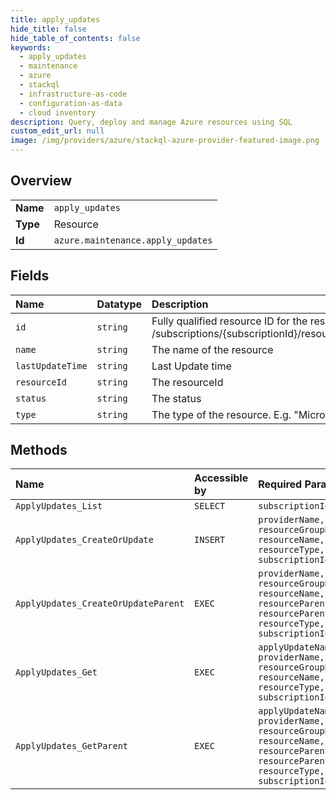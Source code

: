 ```yaml
---
title: apply_updates
hide_title: false
hide_table_of_contents: false
keywords:
  - apply_updates
  - maintenance
  - azure    
  - stackql
  - infrastructure-as-code
  - configuration-as-data
  - cloud inventory
description: Query, deploy and manage Azure resources using SQL
custom_edit_url: null
image: /img/providers/azure/stackql-azure-provider-featured-image.png
---
```

  
    

## Overview
<table><tbody>
<tr><td><b>Name</b></td><td><code>apply_updates</code></td></tr>
<tr><td><b>Type</b></td><td>Resource</td></tr>
<tr><td><b>Id</b></td><td><code>azure.maintenance.apply_updates</code></td></tr>
</tbody></table>

## Fields
| Name | Datatype | Description |
|:-----|:---------|:------------|
| `id` | `string` | Fully qualified resource ID for the resource. Ex - /subscriptions/&#123;subscriptionId&#125;/resourceGroups/&#123;resourceGroupName&#125;/providers/&#123;resourceProviderNamespace&#125;/&#123;resourceType&#125;/&#123;resourceName&#125; |
| `name` | `string` | The name of the resource |
| `lastUpdateTime` | `string` | Last Update time |
| `resourceId` | `string` | The resourceId |
| `status` | `string` | The status |
| `type` | `string` | The type of the resource. E.g. "Microsoft.Compute/virtualMachines" or "Microsoft.Storage/storageAccounts" |
## Methods
| Name | Accessible by | Required Params | Description |
|:-----|:--------------|:----------------|:------------|
| `ApplyUpdates_List` | `SELECT` | `subscriptionId` |  |
| `ApplyUpdates_CreateOrUpdate` | `INSERT` | `providerName, resourceGroupName, resourceName, resourceType, subscriptionId` | Apply maintenance updates to resource |
| `ApplyUpdates_CreateOrUpdateParent` | `EXEC` | `providerName, resourceGroupName, resourceName, resourceParentName, resourceParentType, resourceType, subscriptionId` | Apply maintenance updates to resource with parent |
| `ApplyUpdates_Get` | `EXEC` | `applyUpdateName, providerName, resourceGroupName, resourceName, resourceType, subscriptionId` | Track maintenance updates to resource |
| `ApplyUpdates_GetParent` | `EXEC` | `applyUpdateName, providerName, resourceGroupName, resourceName, resourceParentName, resourceParentType, resourceType, subscriptionId` | Track maintenance updates to resource with parent |
